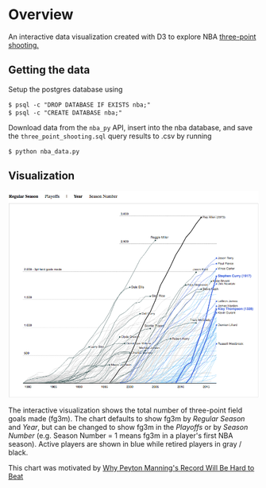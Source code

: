 # Overview

An interactive data visualization created with D3 to explore NBA [three-point shooting.](http://kdelrosso.github.io/three_point_shooting/index.html)

## Getting the data

Setup the postgres database using

```
$ psql -c "DROP DATABASE IF EXISTS nba;"
$ psql -c "CREATE DATABASE nba;"
```

Download data from the `nba_py` API, insert into the nba database, and save the `three_point_shooting.sql` query results to .csv by running

```
$ python nba_data.py
```

## Visualization

<img src="./img/regular_season_by_year.png"/>

The interactive visualization shows the total number of three-point field goals made (fg3m). The chart defaults to show fg3m by *Regular Season* and *Year*, but can be changed to show fg3m in the *Playoffs* or by *Season Number* (e.g. Season Number = 1 means fg3m in a player's first NBA season). Active players are shown in blue while retired players in gray / black.

This chart was motivated by [Why Peyton Manning's Record Will Be Hard to Beat](https://www.nytimes.com/interactive/2014/10/19/upshot/peyton-manning-breaks-touchdown-passing-record.html)